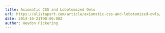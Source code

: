 ```yaml
---
title: Axiomatic CSS and Lobotomized Owls
url: https://alistapart.com/article/axiomatic-css-and-lobotomized-owls/
date: 2014-10-21T00:00:00Z
author: Heydon Pickering
---
```

